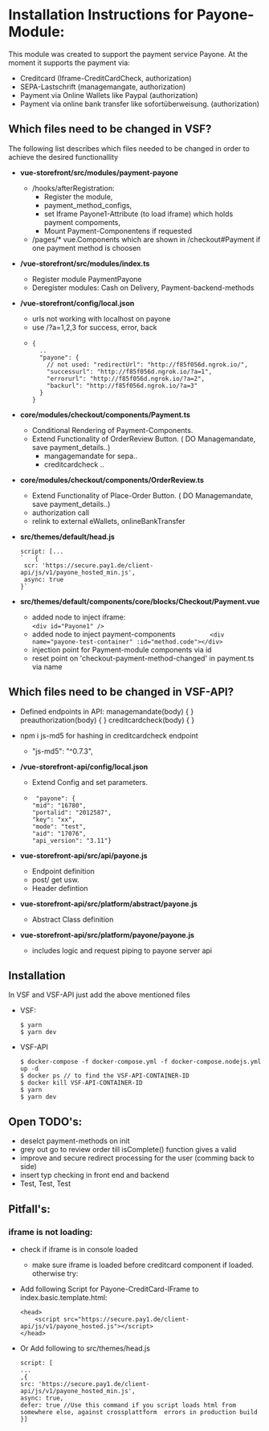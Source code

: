 # Installation Instructions for Payone-Module:

This module was created to support the payment service Payone. At the moment it supports the payment via: 

- Creditcard (Iframe-CreditCardCheck, authorization)
- SEPA-Lastschrift (managemangate, authorization)
- Payment via Online Wallets like Paypal (authorization)
- Payment via online bank transfer like sofortüberweisung. (authorization)

## Which files need to be changed in VSF?
The following list describes which files needed to be changed in order to achieve the desired functionallity

- **vue-storefront/src/modules/payment-payone** 
  - /hooks/afterRegistration: 
    - Register the module, 
    - payment_method_configs, 
    - set Iframe Payone1-Attribute (to load iframe) which holds payment compoments, 
    - Mount Payment-Componentens if requested
  - /pages/* vue.Components which are shown in /checkout#Payment if one payment method is choosen
- **/vue-storefront/src/modules/index.ts**
  - Register module PaymentPayone
  - Deregister modules: Cash on Delivery, Payment-backend-methods
- **/vue-storefront/config/local.json**
  - urls not working with localhost on payone
  - use /?a=1,2,3  for success, error, back
  - ```
    { 
      ..
      "payone": {
        // not used: "redirectUrl": "http://f85f056d.ngrok.io/",
        "successurl": "http://f85f056d.ngrok.io/?a=1",
        "errorurl": "http://f85f056d.ngrok.io/?a=2",
        "backurl": "http://f85f056d.ngrok.io/?a=3"
      }
    }
    ```

- **core/modules/checkout/components/Payment.ts**
  - Conditional Rendering of Payment-Components. 
  - Extend Functionality of OrderReview Button. ( DO Managemandate, save payment_details..)
    - mangagemandate for sepa..
    - creditcardcheck ..

- **core/modules/checkout/components/OrderReview.ts**
  - Extend Functionality of Place-Order Button. ( DO Managemandate, save payment_details..)
  - authorization call
  - relink to external eWallets, onlineBankTransfer

- **src/themes/default/head.js**
     ```
     script: [...
     `   {
      scr: 'https://secure.pay1.de/client-api/js/v1/payone_hosted_min.js',
      async: true
    }`
    ```

- **src/themes/default/components/core/blocks/Checkout/Payment.vue**
  - added node to inject iframe:     
  `<div id="Payone1" />`
  - added node to inject payment-components
  `         <div name="payone-test-container" :id="method.code"></div>`
  - injection point for Payment-module components via id
  - reset point on 'checkout-payment-method-changed' in payment.ts via name 

## Which files need to be changed in VSF-API?

- Defined endpoints in API: 
    managemandate(body) { }
    preauthorization(body) { }
    creditcardcheck(body) { }

- npm i js-md5 for hashing in creditcardcheck endpoint
  -    "js-md5": "^0.7.3",


- **/vue-storefront-api/config/local.json**
  - Extend Config and set parameters. 
  - ```
     "payone": {
    "mid": "16780",
    "portalid": "2012587",
    "key": "xx",
    "mode": "test",
    "aid": "17076",
    "api_version": "3.11"}
    ```

- **vue-storefront-api/src/api/payone.js**
  - Endpoint definition 
  - post/ get usw. 
  - Header defintion

- **vue-storefront-api/src/platform/abstract/payone.js**
  - Abstract Class definition

- **vue-storefront-api/src/platform/payone/payone.js**
  - includes logic and request piping to payone server api

## Installation

In VSF and VSF-API just add the above mentioned files 
- VSF: 
  ```
  $ yarn
  $ yarn dev
  ```
- VSF-API
  ```
  $ docker-compose -f docker-compose.yml -f docker-compose.nodejs.yml up -d
  $ docker ps // to find the VSF-API-CONTAINER-ID
  $ docker kill VSF-API-CONTAINER-ID
  $ yarn 
  $ yarn dev
  ```


## Open TODO's:

- deselct payment-methods on init
- grey out go to review order till isComplete() function gives a valid
- improve and secure redirect processing for the user (comming back to side)
- insert typ checking in front end and backend
- Test, Test, Test

## Pitfall's:
### iframe is not loading: 
- check if iframe is in console loaded
  - make sure iframe is loaded before creditcard component if loaded.
  otherwise try:
- Add following Script for Payone-CreditCard-IFrame to index.basic.template.html:

    ```
    <head> 
    	<script src="https://secure.pay1.de/client-api/js/v1/payone_hosted.js"></script>
    </head>
    ```
- Or Add following to src/themes/head.js
    ```
    script: [
    ...
    ,{
    src: 'https://secure.pay1.de/client-api/js/v1/payone_hosted_min.js',
    async: true,
    defer: true //Use this command if you script loads html from somewhere else, against crossplattform  errors in production build
    }]
    ```
